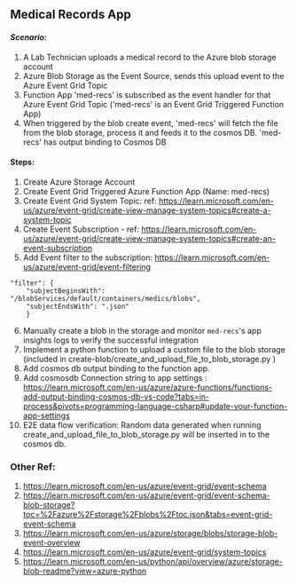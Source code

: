 ## Medical Records App

#### *Scenario:*

1. A Lab Technician uploads a medical record to the Azure blob storage account
2. Azure Blob Storage as the Event Source, sends this upload event to the Azure Event Grid Topic
3. Function App 'med-recs' is subscribed as the event handler for that Azure Event Grid Topic ('med-recs' is an Event Grid Triggered Function App)
4. When triggered by the blob create event, 'med-recs' will fetch the file from the blob storage, process it and feeds it to the cosmos DB. 'med-recs' has output binding to Cosmos DB


#### Steps:

1. Create Azure Storage Account
2. Create Event Grid Triggered Azure Function App (Name: med-recs)
3. Create Event Grid System Topic: ref: https://learn.microsoft.com/en-us/azure/event-grid/create-view-manage-system-topics#create-a-system-topic
4. Create Event Subscription - ref: https://learn.microsoft.com/en-us/azure/event-grid/create-view-manage-system-topics#create-an-event-subscription 
5. Add Event filter to the subscription: https://learn.microsoft.com/en-us/azure/event-grid/event-filtering
```
"filter": {
    "subjectBeginsWith": "/blobServices/default/containers/medics/blobs",
    "subjectEndsWith": ".json"
    }
```
6. Manually create a blob in the storage and monitor `med-recs`'s app insights logs to verify the successful integration
7. Implement a python function to upload a custom file to the blob storage (included in create-blob/create_and_upload_file_to_blob_storage.py )
8. Add cosmos db output binding to the function app.
9. Add cosmosdb Connection string to app settings : https://learn.microsoft.com/en-us/azure/azure-functions/functions-add-output-binding-cosmos-db-vs-code?tabs=in-process&pivots=programming-language-csharp#update-your-function-app-settings
10. E2E data flow verification: Random data generated when running create_and_upload_file_to_blob_storage.py will be inserted in to the cosmos db.

### Other Ref:

1. https://learn.microsoft.com/en-us/azure/event-grid/event-schema
2. https://learn.microsoft.com/en-us/azure/event-grid/event-schema-blob-storage?toc=%2Fazure%2Fstorage%2Fblobs%2Ftoc.json&tabs=event-grid-event-schema
3. https://learn.microsoft.com/en-us/azure/storage/blobs/storage-blob-event-overview
4. https://learn.microsoft.com/en-us/azure/event-grid/system-topics
5. https://learn.microsoft.com/en-us/python/api/overview/azure/storage-blob-readme?view=azure-python
